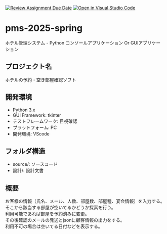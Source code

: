 [![Review Assignment Due Date](https://classroom.github.com/assets/deadline-readme-button-22041afd0340ce965d47ae6ef1cefeee28c7c493a6346c4f15d667ab976d596c.svg)](https://classroom.github.com/a/HH6VRDt4)
[![Open in Visual Studio Code](https://classroom.github.com/assets/open-in-vscode-2e0aaae1b6195c2367325f4f02e2d04e9abb55f0b24a779b69b11b9e10269abc.svg)](https://classroom.github.com/online_ide?assignment_repo_id=18929337&assignment_repo_type=AssignmentRepo)
# pms-2025-spring
ホテル管理システム  - Python コンソールアプリケーション Or GUIアプリケーション

## プロジェクト名
ホテルの予約・空き部屋確認ソフト

## 開発環境
- Python 3.x
- GUI Framework: tkinter
- テストフレームワーク: 目視確認
- プラットフォーム: PC
- 開発環境: VScode

## フォルダ構造
- source/: ソースコード
- 設計/: 設計文書

## 概要
お客様の情報（氏名、メール、人数、部屋数、部屋種、宴会情報）を入力する。  
そこから該当する部屋が空いてるかどうか探索を行う。  
利用可能であれば部屋を予約済みに変更。  
その後確認のメールの発送とjsonに顧客情報の出力をする。  
利用不可の場合は空いてる日付などを表示する。